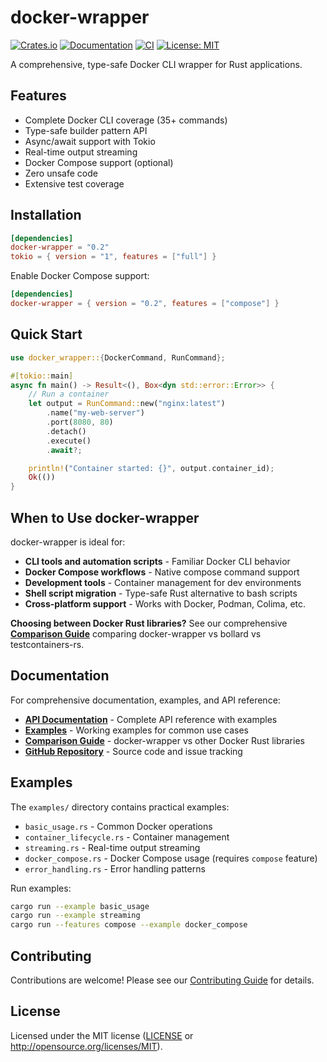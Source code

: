 # docker-wrapper

[![Crates.io](https://img.shields.io/crates/v/docker-wrapper.svg)](https://crates.io/crates/docker-wrapper)
[![Documentation](https://docs.rs/docker-wrapper/badge.svg)](https://docs.rs/docker-wrapper)
[![CI](https://github.com/joshrotenberg/docker-wrapper/workflows/CI/badge.svg)](https://github.com/joshrotenberg/docker-wrapper/actions)
[![License: MIT](https://img.shields.io/badge/License-MIT-blue.svg)](LICENSE)

A comprehensive, type-safe Docker CLI wrapper for Rust applications.

## Features

- Complete Docker CLI coverage (35+ commands)
- Type-safe builder pattern API
- Async/await support with Tokio
- Real-time output streaming
- Docker Compose support (optional)
- Zero unsafe code
- Extensive test coverage

## Installation

```toml
[dependencies]
docker-wrapper = "0.2"
tokio = { version = "1", features = ["full"] }
```

Enable Docker Compose support:

```toml
[dependencies]
docker-wrapper = { version = "0.2", features = ["compose"] }
```

## Quick Start

```rust
use docker_wrapper::{DockerCommand, RunCommand};

#[tokio::main]
async fn main() -> Result<(), Box<dyn std::error::Error>> {
    // Run a container
    let output = RunCommand::new("nginx:latest")
        .name("my-web-server")
        .port(8080, 80)
        .detach()
        .execute()
        .await?;

    println!("Container started: {}", output.container_id);
    Ok(())
}
```

## When to Use docker-wrapper

docker-wrapper is ideal for:

- **CLI tools and automation scripts** - Familiar Docker CLI behavior
- **Docker Compose workflows** - Native compose command support  
- **Development tools** - Container management for dev environments
- **Shell script migration** - Type-safe Rust alternative to bash scripts
- **Cross-platform support** - Works with Docker, Podman, Colima, etc.

**Choosing between Docker Rust libraries?** See our comprehensive [**Comparison Guide**](COMPARISON.md) comparing docker-wrapper vs bollard vs testcontainers-rs.

## Documentation

For comprehensive documentation, examples, and API reference:

- **[API Documentation](https://docs.rs/docker-wrapper)** - Complete API reference with examples
- **[Examples](examples/)** - Working examples for common use cases
- **[Comparison Guide](COMPARISON.md)** - docker-wrapper vs other Docker Rust libraries
- **[GitHub Repository](https://github.com/joshrotenberg/docker-wrapper)** - Source code and issue tracking

## Examples

The `examples/` directory contains practical examples:

- `basic_usage.rs` - Common Docker operations
- `container_lifecycle.rs` - Container management
- `streaming.rs` - Real-time output streaming
- `docker_compose.rs` - Docker Compose usage (requires `compose` feature)
- `error_handling.rs` - Error handling patterns

Run examples:

```bash
cargo run --example basic_usage
cargo run --example streaming
cargo run --features compose --example docker_compose
```

## Contributing

Contributions are welcome! Please see our [Contributing Guide](CONTRIBUTING.md) for details.

## License

Licensed under the MIT license ([LICENSE](LICENSE) or http://opensource.org/licenses/MIT).